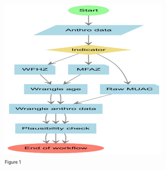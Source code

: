 

<div id="fig-workflow">

<div>

<img src="workflow_files/figure-commonmark/dot-figure-1.png"
style="width:7in;height:5in" />

</div>

Figure 1

</div>
